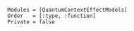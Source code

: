 ```@autodocs
Modules = [QuantumContextEffectModels]
Order   = [:type, :function]
Private = false
```